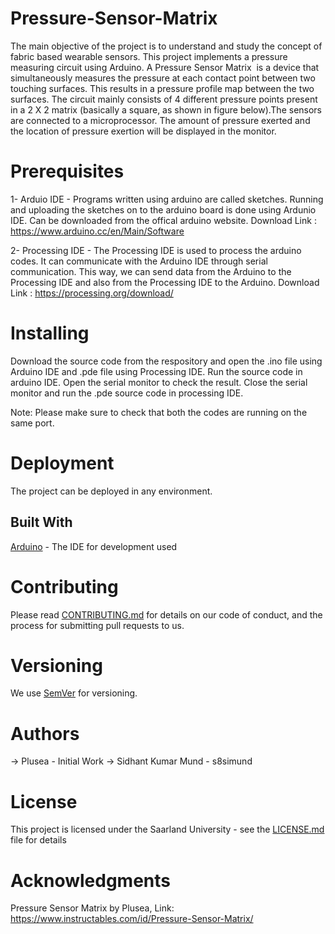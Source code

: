 # Pressure-Sensor-Matrix
The main objective of the project is to understand and study the concept of fabric based wearable sensors. This project implements a pressure measuring circuit using Arduino.
A Pressure Sensor Matrix  is a device that simultaneously measures the pressure at each contact point between two touching surfaces. This results in a pressure profile map between the two surfaces. The circuit mainly consists of 4 different pressure points present in a 2 X 2 matrix (basically a square, as shown in figure below).The sensors are connected to a microprocessor. The amount of pressure exerted and the location of pressure exertion will be displayed in the monitor. 

# Prerequisites
1- Arduio IDE - Programs written using arduino are called sketches. Running and uploading the sketches on to the arduino board is done using Ardunio IDE.
Can be downloaded from the offical arduino website. 
Download Link : https://www.arduino.cc/en/Main/Software

2- Processing IDE - The Processing IDE is used to process the arduino codes. It can communicate with the Arduino IDE through serial communication. This way, we can send data from the Arduino to the Processing IDE and also from the Processing IDE to the Arduino.
Download Link : https://processing.org/download/

# Installing
Download the source code from the respository and open the .ino file using Arduino IDE and .pde file using Processing IDE. Run the source code in arduino IDE. Open the serial monitor to check the result.
Close the serial monitor and run the .pde source code in processing IDE.

Note: Please make sure to check that both the codes are running on the same port.

# Deployment
The project can be deployed in any environment.

## Built With
[Arduino](https://www.arduino.cc/en/Main/Software/) - The IDE for development used 

# Contributing
Please read [CONTRIBUTING.md](https://github.com/s8simund/Pressure-Sensor-Matrix/blob/master/CONTRIBUTING.md) for details on our code of conduct, and the process for submitting pull requests to us.

# Versioning
We use [SemVer](http://semver.org/) for versioning.

# Authors
-> Plusea - Initial Work
-> Sidhant Kumar Mund - s8simund

# License
This project is licensed under the Saarland University - see the [LICENSE.md](https://github.com/s8simund/Pressure-Sensor-Matrix/blob/master/LISENCE.md) file for details

# Acknowledgments
Pressure Sensor Matrix by Plusea, Link: https://www.instructables.com/id/Pressure-Sensor-Matrix/



